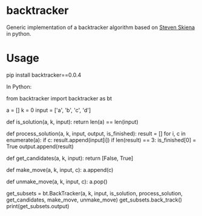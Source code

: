 # backtracker
Generic implementation of a backtracker algorithm based on [Steven Skiena](https://www3.cs.stonybrook.edu/~algorith/video-lectures/2007/lecture15.pdf) in python.

# Usage

pip install backtracker==0.0.4

In Python:

from backtracker import backtracker as bt

a = []
k = 0
input = ['a', 'b', 'c', 'd']

def is_solution(a, k, input):
    return len(a) == len(input)

def process_solution(a, k, input, output, is_finished):
    result = []
    for i, c in enumerate(a):
        if c:
            result.append(input[i])
    if len(result) == 3:
        is_finished[0] = True
    output.append(result)

def get_candidates(a, k, input):
    return [False, True]

def make_move(a, k, input, c):
    a.append(c)

def unmake_move(a, k, input, c):
    a.pop()

get_subsets = bt.BackTracker(a, k, input, is_solution, process_solution, get_candidates, make_move, unmake_move)
get_subsets.back_track()
print(get_subsets.output)  
